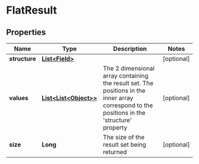 
# FlatResult

## Properties
Name | Type | Description | Notes
------------ | ------------- | ------------- | -------------
**structure** | [**List&lt;Field&gt;**](Field.md) |  |  [optional]
**values** | [**List&lt;List&lt;Object&gt;&gt;**](List.md) | The 2 dimensional array containing the result set. The positions in the inner array correspond to the positions in the &#39;structure&#39; property |  [optional]
**size** | **Long** | The size of the result set being returned |  [optional]



